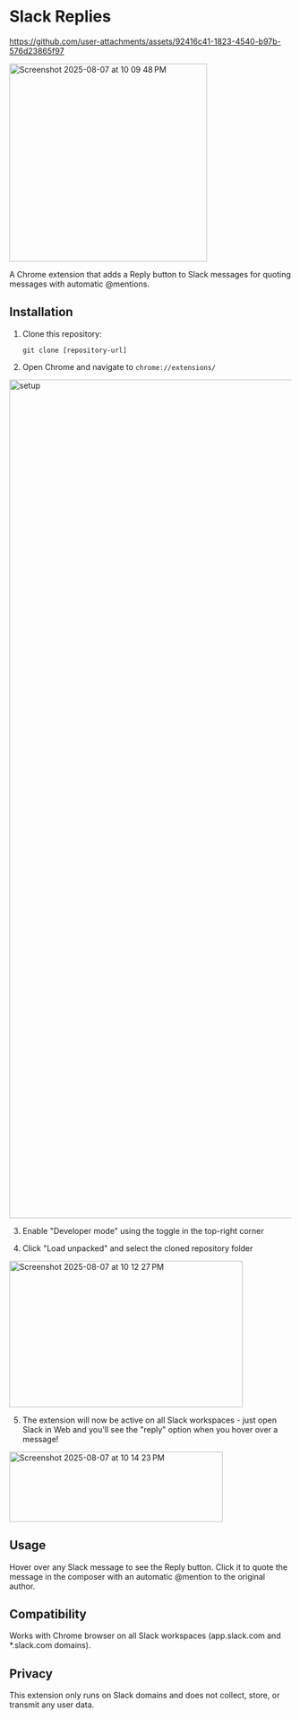 # Slack Replies

https://github.com/user-attachments/assets/92416c41-1823-4540-b97b-576d23865f97

<img width="353" height="353" alt="Screenshot 2025-08-07 at 10 09 48 PM" src="https://github.com/user-attachments/assets/2f4fc771-deae-4c42-86cd-8e1a005c8622" />

A Chrome extension that adds a Reply button to Slack messages for quoting messages with automatic @mentions.

## Installation

1. Clone this repository:
   ```
   git clone [repository-url]
   ```

2. Open Chrome and navigate to `chrome://extensions/`

<img width="3008" height="1494" alt="setup" src="https://github.com/user-attachments/assets/017c1a7e-4a6c-4f40-ad0a-aedddf042d0b" />

3. Enable "Developer mode" using the toggle in the top-right corner

4. Click "Load unpacked" and select the cloned repository folder

<img width="417" height="261" alt="Screenshot 2025-08-07 at 10 12 27 PM" src="https://github.com/user-attachments/assets/d2055886-f172-4d19-8490-f0834df5e4b2" />

5. The extension will now be active on all Slack workspaces - just open Slack in Web and you'll see the "reply" option when you hover over a message!

<img width="381" height="125" alt="Screenshot 2025-08-07 at 10 14 23 PM" src="https://github.com/user-attachments/assets/4bdf94d0-f157-42de-9527-90417f223660" />


## Usage

Hover over any Slack message to see the Reply button. Click it to quote the message in the composer with an automatic @mention to the original author.

## Compatibility

Works with Chrome browser on all Slack workspaces (app.slack.com and *.slack.com domains).

## Privacy

This extension only runs on Slack domains and does not collect, store, or transmit any user data.
